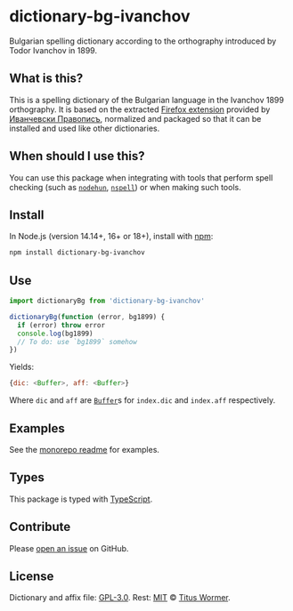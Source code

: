 # dictionary-bg-ivanchov

Bulgarian spelling dictionary according to the orthography introduced by Todor Ivanchov in 1899.

## What is this?

This is a spelling dictionary of the Bulgarian language in the Ivanchov 1899 orthography.
It is based on the extracted [Firefox extension](https://addons.mozilla.org/en-US/firefox/addon/словникъ-български-иванчевски-/)
provided by [Иванчевски Правописъ](http://ivanchevski.grazhdani.eu),
normalized and packaged so that it can be installed and used like other dictionaries.

## When should I use this?

You can use this package when integrating with tools that perform spell checking
(such as [`nodehun`][nodehun], [`nspell`][nspell]) or when making such tools.

## Install

In Node.js (version 14.14+, 16+ or 18+), install with [npm]:

```sh
npm install dictionary-bg-ivanchov
```

## Use

```js
import dictionaryBg from 'dictionary-bg-ivanchov'

dictionaryBg(function (error, bg1899) {
  if (error) throw error
  console.log(bg1899)
  // To do: use `bg1899` somehow
})
```

Yields:

```js
{dic: <Buffer>, aff: <Buffer>}
```

Where `dic` and `aff` are [`Buffer`][buffer]s for `index.dic` and `index.aff`
respectively.

## Examples

See the [monorepo readme][dictionaries] for examples.

## Types

This package is typed with [TypeScript][].

## Contribute

Please [open an issue](https://github.com/noomorph/dictionary-bg-ivanchov/issues/new) on GitHub.

## License

Dictionary and affix file: [GPL-3.0](https://github.com/noomorph/dictionary-bg-ivanchov/blob/main/LICENSE).
Rest: [MIT][] © [Titus Wormer][home].

[hunspell]: https://hunspell.github.io

[nodehun]: https://github.com/nathanjsweet/nodehun

[nspell]: https://github.com/wooorm/nspell

[macos]: https://github.com/wooorm/dictionaries#example-use-with-macos

[npm]: https://docs.npmjs.com/cli/install

[dictionaries]: https://github.com/wooorm/dictionaries

[mit]: https://github.com/wooorm/dictionaries/blob/main/license

[buffer]: https://nodejs.org/api/buffer.html#buffer_buffer

[home]: https://wooorm.com

[typescript]: https://www.typescriptlang.org
